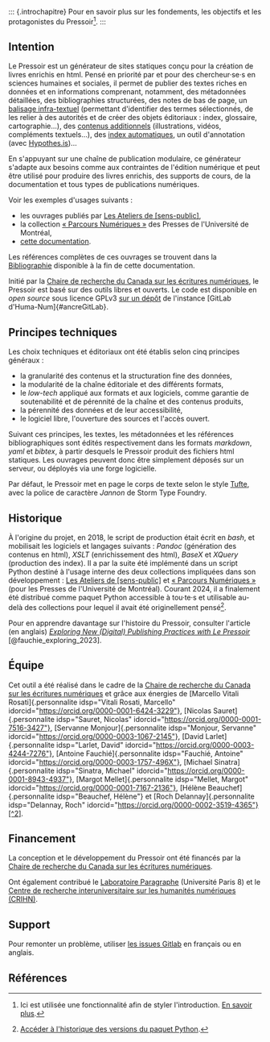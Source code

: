 <!--
Questions / À faire :

- Valider le texte (notamment principes techniques)
- Ajouter des noms dans l'équipe ? Les classer par ordre alpha ?
- Ajouter autres contributeurs dans les financeurs ?

-->

::: {.introchapitre}
Pour en savoir plus sur les fondements, les objectifs et les protagonistes du Pressoir[^3].
:::

## Intention

Le Pressoir est un générateur de sites statiques conçu pour la création de livres enrichis en html. Pensé en priorité par et pour des chercheur·se·s en sciences humaines et sociales, il permet de publier des textes riches en données et en informations comprenant, notamment, des métadonnées détaillées, des bibliographies structurées, des notes de bas de page, un [balisage infra-textuel](chapitre3.html#balisage-infra-textuel) (permettant d'identifier des termes sélectionnés, de les relier à des autorités et de créer des objets éditoriaux&nbsp;: index, glossaire, cartographie...), des [contenus additionnels](chapitre3.html#contenus-additionnels) (illustrations, vidéos, compléments textuels...), des [index automatiques](chapitre3.html#index), un outil d'annotation (avec [Hypothes.is](https://web.hypothes.is/))...

En s'appuyant sur une chaîne de publication modulaire, ce générateur s'adapte aux besoins comme aux contraintes de l'édition numérique et peut être utilisé pour produire des livres enrichis, des supports de cours, de la documentation et tous types de publications numériques.

Voir les exemples d'usages suivants&nbsp;:

- les ouvrages publiés par [Les Ateliers de \[sens-public\]](https://ateliers.sens-public.org/),
- la collection [«&nbsp;Parcours Numériques&nbsp;»](http://parcoursnumeriques-pum.ca/) des Presses de l'Université de Montréal,
- [cette documentation](homepage.html).

Les références complètes de ces ouvrages se trouvent dans la [Bibliographie](bibliographie.html) disponible à la fin de cette documentation. <!-- Ajouter les liens vers les ouvrages ? -->

Initié par la [Chaire de recherche du Canada sur les écritures numériques](https://www.ecrituresnumeriques.ca/fr), le Pressoir est basé sur des outils libres et ouverts.
Le code est disponible en *open source* sous licence GPLv3 [sur un dépôt](https://gitlab.huma-num.fr/ecrinum/pressoir/) de l'instance [GitLab d'Huma-Num]{#ancreGitLab}.



## Principes techniques

Les choix techniques et éditoriaux ont été établis selon cinq principes généraux&nbsp;:

- la granularité des contenus et la structuration fine des données,
- la modularité de la chaîne éditoriale et des différents formats,
- le _low-tech_ appliqué aux formats et aux logiciels, comme garantie de soutenabilité et de pérennité de la chaîne et des contenus produits,
- la pérennité des données et de leur accessibilité,
- le logiciel libre, l'ouverture des sources et l'accès ouvert.

Suivant ces principes, les textes, les métadonnées et les références bibliographiques sont édités respectivement dans les formats _markdown_, _yaml_ et _bibtex_, à partir desquels le Pressoir produit des fichiers html statiques. Les ouvrages peuvent donc être simplement déposés sur un serveur, ou déployés via une forge logicielle.

Par défaut, le Pressoir met en page le corps de texte selon le style [Tufte](https://edwardtufte.github.io/tufte-css/), avec la police de caractère *Jannon* de Storm Type Foundry.


## Historique


À l'origine du projet, en 2018, le script de production était écrit en _bash_, et mobilisait les logiciels et langages suivants&nbsp;: _Pandoc_ (génération des contenus en html), _XSLT_ (enrichissement des html), _BaseX_ et _XQuery_ (production des index). Il a par la suite été implémenté dans un script Python destiné à l'usage interne des deux collections impliquées dans son développement&nbsp;: [Les Ateliers de \[sens-public\]](https://ateliers.sens-public.org/) et [«&nbsp;Parcours Numériques&nbsp;»](http://parcoursnumeriques-pum.ca/) (pour les Presses de l'Université de Montréal). Courant 2024, il a finalement été distribué comme paquet Python accessible à tou·te·s et utilisable au-delà des collections pour lequel il avait été originellement pensé[^1].


Pour en apprendre davantage sur l'histoire du Pressoir, consulter l'article (en anglais) [*Exploring New (Digital) Publishing Practices with Le Pressoir*](doi.org/10.54590/pop.2023.006) [@fauchie_exploring_2023].


## Équipe

Cet outil a été réalisé dans le cadre de la [Chaire de recherche du Canada sur les écritures numériques](https://www.ecrituresnumeriques.ca/fr) et grâce aux énergies de [Marcello Vitali Rosati]{.personnalite idsp="Vitali Rosati, Marcello" idorcid="https://orcid.org/0000-0001-6424-3229"}, [Nicolas Sauret]{.personnalite idsp="Sauret, Nicolas" idorcid="https://orcid.org/0000-0001-7516-3427"}, [Servanne Monjour]{.personnalite idsp="Monjour, Servanne" idorcid="https://orcid.org/0000-0003-1067-2145"}, [David Larlet]{.personnalite idsp="Larlet, David" idorcid="https://orcid.org/0000-0003-4244-7276"}, [Antoine Fauchié]{.personnalite idsp="Fauchié, Antoine" idorcid="https://orcid.org/0000-0003-1757-496X"}, [Michael Sinatra]{.personnalite idsp="Sinatra, Michael" idorcid="https://orcid.org/0000-0001-8943-4937"}, [Margot Mellet]{.personnalite idsp="Mellet, Margot" idorcid="https://orcid.org/0000-0001-7167-2136"}, [Hélène Beauchef]{.personnalite idsp="Beauchef, Hélène"} et [Roch Delannay]{.personnalite idsp="Delannay, Roch" idorcid="https://orcid.org/0000-0002-3519-4365"}[^2].


## Financement

La conception et le développement du Pressoir ont été financés par la [Chaire de recherche du Canada sur les écritures numériques](https://www.ecrituresnumeriques.ca/fr).

Ont également contribué le [Laboratoire Paragraphe](https://www.univ-paris8.fr/UR-Laboratoire-Paragraphe) (Université Paris 8) et le [Centre de recherche interuniversitaire sur les humanités numériques (CRIHN)](https://www.crihn.org/).


## Support

Pour remonter un problème, utiliser [les issues Gitlab](https://gitlab.huma-num.fr/ecrinum/pressoir/-/issues) en français ou en anglais.

[^1]: [Accéder à l'historique des versions du paquet Python](https://pypi.org/project/pressoir/#history).

[^2]: Le pictogramme [+] indique ici l'utilisation d'une des fonctionnalités développées pour le Pressoir&nbsp;: le balisage infra-textuel qui permet d'identifier des termes sélectionnés (ici, des personnes) et de les associer, notamment, à des autorités (ici, l'identifiant unique [ORCID](https://orcid.org/)). Pour en savoir plus sur cette fonctionnalité, voir la section [«&nbsp;Balisage infra-textuel&nbsp;»](chapitre2.html#balisage-infra-textuel).

[^3]: Ici est utilisée une fonctionnalité afin de styler l'introduction. [En savoir plus](chapitre4.html#styler-une-introduction-de-chapitre).



## Références
